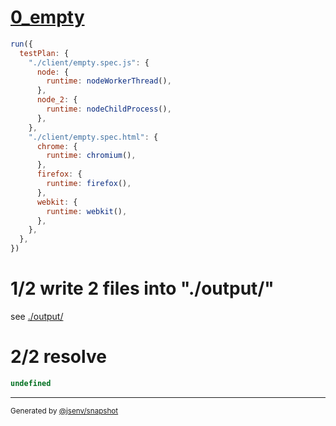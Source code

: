 # [0_empty](../../test_plan_logs_mixed.test.mjs#L113)

```js
run({
  testPlan: {
    "./client/empty.spec.js": {
      node: {
        runtime: nodeWorkerThread(),
      },
      node_2: {
        runtime: nodeChildProcess(),
      },
    },
    "./client/empty.spec.html": {
      chrome: {
        runtime: chromium(),
      },
      firefox: {
        runtime: firefox(),
      },
      webkit: {
        runtime: webkit(),
      },
    },
  },
})
```

# 1/2 write 2 files into "./output/"

see [./output/](./output/)

# 2/2 resolve

```js
undefined
```
---

<sub>
  Generated by <a href="https://github.com/jsenv/core/tree/main/packages/independent/snapshot">@jsenv/snapshot</a>
</sub>